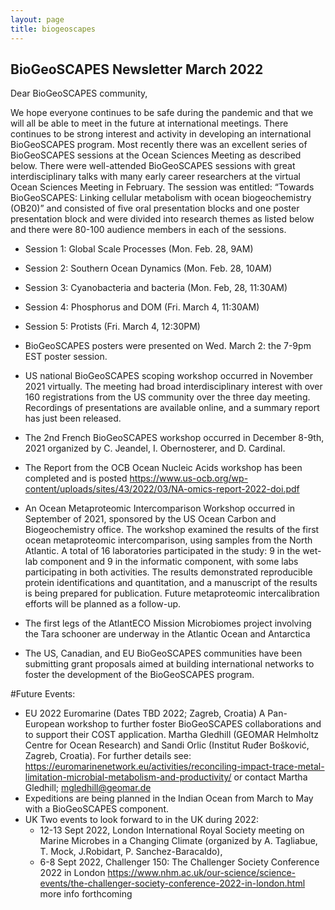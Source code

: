 ```yaml
---
layout: page
title: biogeoscapes
---
```

## BioGeoSCAPES Newsletter March 2022

Dear BioGeoSCAPES community,

We hope everyone continues to be safe during the pandemic and that we will all be able to meet in the future at international meetings. There continues to be strong interest and activity in developing an international BioGeoSCAPES program. Most recently there was an excellent series of BioGeoSCAPES sessions at the Ocean Sciences Meeting as described below. 
There were well-attended BioGeoSCAPES sessions with great interdisciplinary talks with many early career researchers at the virtual Ocean Sciences Meeting in February. The session was entitled: “Towards BioGeoSCAPES: Linking cellular metabolism with ocean biogeochemistry (OB20)” and consisted of five oral presentation blocks and one poster presentation block and were divided into research themes as listed below and there were 80-100 audience members in each of the sessions. 
  - Session 1: Global Scale Processes (Mon. Feb. 28, 9AM)
  - Session 2: Southern Ocean Dynamics (Mon. Feb. 28, 10AM)
  - Session 3: Cyanobacteria and bacteria (Mon. Feb, 28, 11:30AM)
  - Session 4: Phosphorus and DOM (Fri. March 4, 11:30AM)
  - Session 5: Protists (Fri. March 4, 12:30PM)
  - BioGeoSCAPES posters were presented on Wed. March 2: the 7-9pm EST poster session.

- US national BioGeoSCAPES scoping workshop occurred in November 2021 virtually. The meeting had broad interdisciplinary interest with over 160 registrations from the US community over the three day meeting. Recordings of presentations are available online, and a summary report has just been released.

- The 2nd French BioGeoSCAPES workshop occurred in December 8-9th, 2021 organized by C. Jeandel, I. Obernosterer, and D. Cardinal.
- The Report from the OCB Ocean Nucleic Acids workshop has been completed and is posted  https://www.us-ocb.org/wp-content/uploads/sites/43/2022/03/NA-omics-report-2022-doi.pdf
- An Ocean Metaproteomic Intercomparison Workshop occurred in September of 2021, sponsored by the US Ocean Carbon and Biogeochemistry office. The workshop examined the results of the first ocean metaproteomic intercomparison, using samples from the North Atlantic. A total of 16 laboratories participated in the study: 9 in the wet-lab component and 9 in the informatic component, with some labs participating in both activities. The results demonstrated reproducible protein identifications and quantitation, and a manuscript of the results is being prepared for publication. Future metaproteomic intercalibration efforts will be planned as a follow-up.
- The first legs of the AtlantECO Mission Microbiomes project involving the Tara schooner are underway in the Atlantic Ocean and Antarctica 
- The US, Canadian, and EU BioGeoSCAPES communities have been submitting grant proposals aimed at building international networks to foster the development of the BioGeoSCAPES program.

#Future Events:
- EU 2022 Euromarine (Dates TBD 2022; Zagreb, Croatia) A Pan-European workshop to further foster BioGeoSCAPES collaborations and to support their COST application.  Martha Gledhill (GEOMAR Helmholtz Centre for Ocean Research) and Sandi Orlic (Institut Ruđer Bošković, Zagreb, Croatia). For further details see: https://euromarinenetwork.eu/activities/reconciling-impact-trace-metal-limitation-microbial-metabolism-and-productivity/  or contact Martha Gledhill; mgledhill@geomar.de 
- Expeditions are being planned in the Indian Ocean from March to May with a BioGeoSCAPES component.
- UK Two events to look forward to in the UK during 2022: 
  * 12-13 Sept 2022, London International Royal Society meeting on Marine Microbes in a Changing Climate (organized by A. Tagliabue, T. Mock, J.Robidart, P. Sanchez-Baracaldo), 
  * 6-8 Sept 2022, Challenger 150: The Challenger Society Conference 2022 in London https://www.nhm.ac.uk/our-science/science-events/the-challenger-society-conference-2022-in-london.html more info forthcoming 


 

